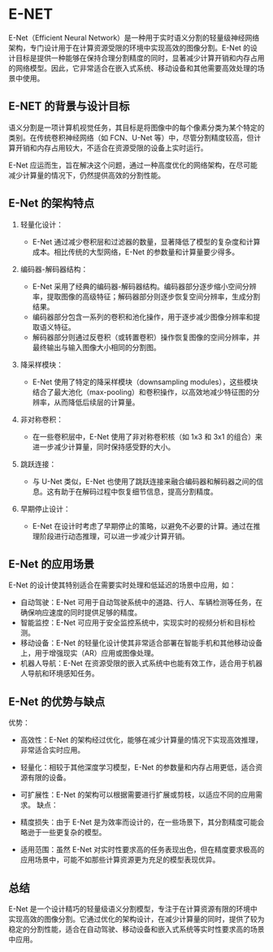 # E-NET

E-Net（Efficient Neural Network）是一种用于实时语义分割的轻量级神经网络架构，专门设计用于在计算资源受限的环境中实现高效的图像分割。E-Net 的设计目标是提供一种能够在保持合理分割精度的同时，显著减少计算开销和内存占用的网络模型。因此，它非常适合在嵌入式系统、移动设备和其他需要高效处理的场景中使用。

## E-NET 的背景与设计目标

语义分割是一项计算机视觉任务，其目标是将图像中的每个像素分类为某个特定的类别。在传统卷积神经网络（如 FCN、U-Net 等）中，尽管分割精度较高，但计算开销和内存占用较大，不适合在资源受限的设备上实时运行。

E-Net 应运而生，旨在解决这个问题，通过一种高度优化的网络架构，在尽可能减少计算量的情况下，仍然提供高效的分割性能。

## E-Net 的架构特点

1. 轻量化设计：

   + E-Net 通过减少卷积层和过滤器的数量，显著降低了模型的复杂度和计算成本。相比传统的大型网络，E-Net 的参数量和计算量要少得多。

2. 编码器-解码器结构：

   + E-Net 采用了经典的编码器-解码器结构。编码器部分逐步缩小空间分辨率，提取图像的高级特征；解码器部分则逐步恢复空间分辨率，生成分割结果。
   + 编码器部分包含一系列的卷积和池化操作，用于逐步减少图像分辨率和提取语义特征。
   + 解码器部分则通过反卷积（或转置卷积）操作恢复图像的空间分辨率，并最终输出与输入图像大小相同的分割图。

3. 降采样模块：

   + E-Net 使用了特定的降采样模块（downsampling modules），这些模块结合了最大池化（max-pooling）和卷积操作，以高效地减少特征图的分辨率，从而降低后续层的计算量。

4. 非对称卷积：

   + 在一些卷积层中，E-Net 使用了非对称卷积核（如 1x3 和 3x1 的组合）来进一步减少计算量，同时保持感受野的大小。

5. 跳跃连接：

   + 与 U-Net 类似，E-Net 也使用了跳跃连接来融合编码器和解码器之间的信息。这有助于在解码过程中恢复细节信息，提高分割精度。

6. 早期停止设计：

   + E-Net 在设计时考虑了早期停止的策略，以避免不必要的计算。通过在推理阶段进行动态推理，可以进一步减少计算开销。
  
## E-Net 的应用场景

E-Net 的设计使其特别适合在需要实时处理和低延迟的场景中应用，如：

+ 自动驾驶：E-Net 可用于自动驾驶系统中的道路、行人、车辆检测等任务，在确保响应速度的同时提供足够的精度。
+ 智能监控：E-Net 可应用于安全监控系统中，实现实时的视频分析和目标检测。
+ 移动设备：E-Net 的轻量化设计使其非常适合部署在智能手机和其他移动设备上，用于增强现实（AR）应用或图像处理。
+ 机器人导航：E-Net 在资源受限的嵌入式系统中也能有效工作，适合用于机器人导航和环境感知任务。

## E-Net 的优势与缺点

优势：

+ 高效性：E-Net 的架构经过优化，能够在减少计算量的情况下实现高效推理，非常适合实时应用。
+ 轻量化：相较于其他深度学习模型，E-Net 的参数量和内存占用更低，适合资源有限的设备。
+ 可扩展性：E-Net 的架构可以根据需要进行扩展或剪枝，以适应不同的应用需求。
缺点：

+ 精度损失：由于 E-Net 是为效率而设计的，在一些场景下，其分割精度可能会略逊于一些更复杂的模型。
+ 适用范围：虽然 E-Net 对实时性要求高的任务表现出色，但在精度要求极高的应用场景中，可能不如那些计算资源更为充足的模型表现优异。

## 总结

E-Net 是一个设计精巧的轻量级语义分割模型，专注于在计算资源有限的环境中实现高效的图像分割。它通过优化的架构设计，在减少计算量的同时，提供了较为稳定的分割性能，适合在自动驾驶、移动设备和嵌入式系统等实时性要求高的场景中应用。
